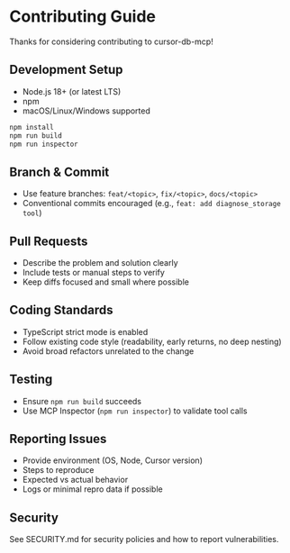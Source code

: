 # Contributing Guide

Thanks for considering contributing to cursor-db-mcp!

## Development Setup
- Node.js 18+ (or latest LTS)
- npm
- macOS/Linux/Windows supported

```bash
npm install
npm run build
npm run inspector
```

## Branch & Commit
- Use feature branches: `feat/<topic>`, `fix/<topic>`, `docs/<topic>`
- Conventional commits encouraged (e.g., `feat: add diagnose_storage tool`)

## Pull Requests
- Describe the problem and solution clearly
- Include tests or manual steps to verify
- Keep diffs focused and small where possible

## Coding Standards
- TypeScript strict mode is enabled
- Follow existing code style (readability, early returns, no deep nesting)
- Avoid broad refactors unrelated to the change

## Testing
- Ensure `npm run build` succeeds
- Use MCP Inspector (`npm run inspector`) to validate tool calls

## Reporting Issues
- Provide environment (OS, Node, Cursor version)
- Steps to reproduce
- Expected vs actual behavior
- Logs or minimal repro data if possible

## Security
See SECURITY.md for security policies and how to report vulnerabilities.

